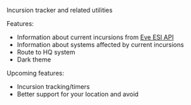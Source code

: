 Incursion tracker and related utilities

Features:
  * Information about current incursions from [Eve ESI API](https://esi.evetech.net/ui/)
  * Information about systems affected by current incursions
  * Route to HQ system
  * Dark theme

Upcoming features:
  * Incursion tracking/timers
  * Better support for your location and avoid
